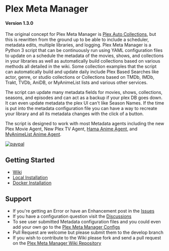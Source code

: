 # Plex Meta Manager
#### Version 1.3.0

The original concept for Plex Meta Manager is [Plex Auto Collections](https://github.com/mza921/Plex-Auto-Collections), but this is rewritten from the ground up to be able to include a scheduler, metadata edits, multiple libraries, and logging. Plex Meta Manager is a Python 3 script that can be continuously run using YAML configuration files to update on a schedule the metadata of the movies, shows, and collections in your libraries as well as automatically build collections based on various methods all detailed in the wiki. Some collection examples that the script can automatically build and update daily include Plex Based Searches like actor, genre, or studio collections or Collections based on TMDb, IMDb, Trakt, TVDb, AniDB, or MyAnimeList lists and various other services.

The script can update many metadata fields for movies, shows, collections, seasons, and episodes and can act as a backup if your plex DB goes down. It can even update metadata the plex UI can't like Season Names. If the time is put into the metadata configuration file you can have a way to recreate your library and all its metadata changes with the click of a button.

The script is designed to work with most Metadata agents including the new Plex Movie Agent, New Plex TV Agent, [Hama Anime Agent](https://github.com/ZeroQI/Hama.bundle), and [MyAnimeList Anime Agent](https://github.com/Fribb/MyAnimeList.bundle).

[![paypal](https://www.paypalobjects.com/en_US/i/btn/btn_donateCC_LG.gif)](https://www.paypal.com/donate?business=JTK3CVKF3ZHP2&item_name=Plex+Meta+Manager&currency_code=USD) 

## Getting Started

* [Wiki](https://github.com/meisnate12/Plex-Meta-Manager/wiki)
* [Local Installation](https://github.com/meisnate12/Plex-Meta-Manager/wiki/Local-Installation)
* [Docker Installation](https://github.com/meisnate12/Plex-Meta-Manager/wiki/Docker)

## Support

* If you're getting an Error or have an Enhancement post in the [Issues](https://github.com/meisnate12/Plex-Meta-Manager/issues)
* If you have a configuration question visit the [Discussions](https://github.com/meisnate12/Plex-Meta-Manager/discussions)
* To see user submitted Metadata configuration files and you could even add your own go to the [Plex Meta Manager Configs](https://github.com/meisnate12/Plex-Meta-Manager-Configs)
* Pull Request are welcome but please submit them to the develop branch
* If you wish to contribute to the Wiki please fork and send a pull request on the [Plex Meta Manager Wiki Repository](https://github.com/meisnate12/Plex-Meta-Manager-Wiki)

